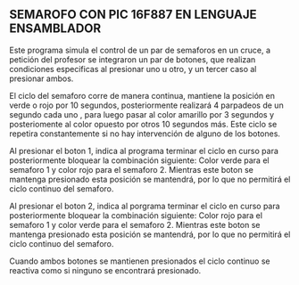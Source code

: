 ## SEMAROFO CON PIC 16F887 EN LENGUAJE ENSAMBLADOR

Este programa simula el control de un par de semaforos en un cruce, a petición del profesor se integraron un par de botones, que realizan condiciones especificas al presionar uno u otro, y un tercer caso al presionar ambos. 

El ciclo del semaforo corre de manera continua, mantiene la posición en verde o rojo por 10 segundos, posteriormente realizará 4 parpadeos de un segundo cada uno , para luego pasar al color amarillo por 3 segundos y posteriomente al color opuesto por otros 10 segundos más. Este ciclo se repetira constantemente si no hay intervención de alguno de los botones. 

Al presionar el boton 1, indica al programa terminar el ciclo en curso para posteriormente bloquear la combinación siguiente: Color verde para el semaforo 1 y color rojo para el semaforo 2. Mientras este boton se mantenga presionado esta posición se mantendrá, por lo que no permitirá el ciclo continuo del semaforo. 

Al presionar el boton 2, indica al porgrama terminar el ciclo en curso para posteriormente bloquear la combinación siguiente: Color rojo para el semaforo 1 y color verde para el semaforo 2. Mientras este boton se mantenga presionado esta posición se mantendrá, por lo que no permitirá el ciclo continuo del semaforo. 

Cuando ambos botones se mantienen presionados el ciclo continuo se reactiva como si ninguno se encontrará presionado. 